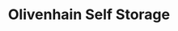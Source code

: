 ---
title: "Olivenhain Self Storage"
url: /encinitas/olivenhain-self-storage/
shop: storage rental
---